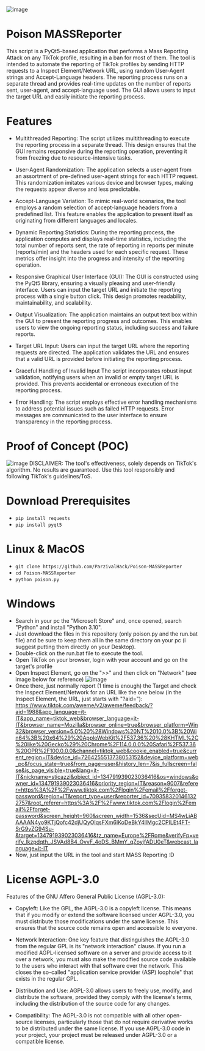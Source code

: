 ![image](https://github.com/ParzivalHack/Poison-MASSReporter/assets/82817793/1ba11691-d476-4d25-bbca-0f0ef40f8027)


# Poison MASSReporter

This script is a PyQt5-based application that performs a Mass Reporting Attack on any TikTok profile, resulting in a ban for most of them.
The tool is intended to automate the reporting of TikTok profiles by sending HTTP requests to a Inspect Element/Network URL, using random User-Agent strings and Accept-Language headers. The reporting process runs on a separate thread and provides real-time updates on the number of reports sent, user-agent, and accept-language used. The GUI allows users to input the target URL and easily initiate the reporting process.

# Features

* Multithreaded Reporting:
The script utilizes multithreading to execute the reporting process in a separate thread. This design ensures that the GUI remains responsive during the reporting operation, preventing it from freezing due to resource-intensive tasks.

* User-Agent Randomization:
The application selects a user-agent from an assortment of pre-defined user-agent strings for each HTTP request. This randomization imitates various device and browser types, making the requests appear diverse and less predictable.

* Accept-Language Variation:
To mimic real-world scenarios, the tool employs a random selection of accept-language headers from a predefined list. This feature enables the application to present itself as originating from different languages and locales.

* Dynamic Reporting Statistics:
During the reporting process, the application computes and displays real-time statistics, including the total number of reports sent, the rate of reporting in reports per minute (reports/min) and the headers used for each specific request. These metrics offer insight into the progress and intensity of the reporting operation.

* Responsive Graphical User Interface (GUI):
The GUI is constructed using the PyQt5 library, ensuring a visually pleasing and user-friendly interface. Users can input the target URL and initiate the reporting process with a single button click. This design promotes readability, maintainability, and scalability.

* Output Visualization:
The application maintains an output text box within the GUI to present the reporting progress and outcomes. This enables users to view the ongoing reporting status, including success and failure reports.

* Target URL Input:
Users can input the target URL where the reporting requests are directed. The application validates the URL and ensures that a valid URL is provided before initiating the reporting process.

* Graceful Handling of Invalid Input
The script incorporates robust input validation, notifying users when an invalid or empty target URL is provided. This prevents accidental or erroneous execution of the reporting process.

* Error Handling:
The script employs effective error handling mechanisms to address potential issues such as failed HTTP requests. Error messages are communicated to the user interface to ensure transparency in the reporting process.

# Proof of Concept (POC)
![image](https://github.com/ParzivalHack/Poison-MASSReporter/assets/82817793/ca89eef8-281b-4b56-9a04-f30c312132a1)
DISCLAIMER:
The tool's effectiveness, solely depends on TikTok's algorithm. No results are guaranteed. Use this tool responsibly and following TikTok's guidelines/ToS.

# Download Prerequisites

* ```pip install requests```
* ```pip install pyqt5```

# Linux & MacOS

* ```git clone https://github.com/ParzivalHack/Poison-MASSReporter```
* ```cd Poison-MASSReporter```
* ```python poison.py```

# Windows
* Search in your pc the "Microsoft Store" and, once opened, search "Python" and install "Python 3.10".
* Just download the files in this repository (only poison.py and the run.bat file) and be sure to keep them all in the same directory on your pc (i suggest putting them directly on your Desktop).
* Double-click on the run.bat file to execute the tool.
* Open TikTok on your browser, login with your account and go on the target's profile
* Open Inspect Element, go on the ">>" and then click on "Network" (see image below for reference)
![image](https://github.com/ParzivalHack/Poison-MASSReporter/assets/82817793/9134205f-6d08-46ce-8f5a-f6368c6e69a3)
* Once there, just normally report (1 time is enough) the Target and check the Inspect Element/Network for an URL like the one below (in the Inspect Element, the URL, just starts with "?aid="):
https://www.tiktok.com/aweme/v2/aweme/feedback/?aid=1988&app_language=it-IT&app_name=tiktok_web&browser_language=it-IT&browser_name=Mozilla&browser_online=true&browser_platform=Win32&browser_version=5.0%20%28Windows%20NT%2010.0%3B%20Win64%3B%20x64%29%20AppleWebKit%2F537.36%20%28KHTML%2C%20like%20Gecko%29%20Chrome%2F114.0.0.0%20Safari%2F537.36%20OPR%2F100.0.0.0&channel=tiktok_web&cookie_enabled=true&current_region=IT&device_id=7264255513738053152&device_platform=web_pc&focus_state=true&from_page=user&history_len=7&is_fullscreen=false&is_page_visible=true&lang=it-IT&nickname=sticazzi&object_id=134791939023036416&os=windows&owner_id=134791939023036416&priority_region=IT&reason=9007&referer=https%3A%2F%2Fwww.tiktok.com%2Flogin%2Femail%2Fforget-password&region=IT&report_type=user&reporter_id=7093583201461322757&root_referer=https%3A%2F%2Fwww.tiktok.com%2Flogin%2Femail%2Fforget-password&screen_height=960&screen_width=1536&secUid=MS4wLjABAAAAN4yo9KTjQofc42djUQyOIqsFXm6lKoDeBkY4llMgc2CPILEt4FT-SrG9vZG94Su-&target=134791939023036416&tz_name=Europe%2FRome&verifyFp=verify_lkzpdqth_JSVAd8B4_OvvF_4oDS_BMmY_qZoyjfADU0eT&webcast_language=it-IT
* Now, just input the URL in the tool and start MASS Reporting :D

# License AGPL-3.0

Features of the GNU Affero General Public License (AGPL-3.0):

* Copyleft: Like the GPL, the AGPL-3.0 is a copyleft license. This means that if you modify or extend the software licensed under AGPL-3.0, you must distribute those modifications under the same license. This ensures that the source code remains open and accessible to everyone.

* Network Interaction: One key feature that distinguishes the AGPL-3.0 from the regular GPL is its "network interaction" clause. If you run a modified AGPL-licensed software on a server and provide access to it over a network, you must also make the modified source code available to the users who interact with that software over the network. This closes the so-called "application service provider (ASP) loophole" that exists in the regular GPL.

* Distribution and Use: AGPL-3.0 allows users to freely use, modify, and distribute the software, provided they comply with the license's terms, including the distribution of the source code for any changes.

* Compatibility: The AGPL-3.0 is not compatible with all other open-source licenses, particularly those that do not require derivative works to be distributed under the same license. If you use AGPL-3.0 code in your project, your project must be released under AGPL-3.0 or a compatible license.
